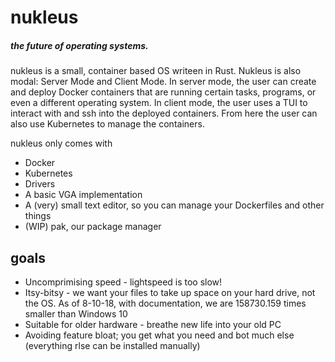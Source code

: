 # nukleus
##### the future of operating systems.

nukleus is a small, container based OS writeen in Rust. Nukleus is also modal: Server Mode and Client Mode. In server mode, the user can create and deploy Docker containers that are running certain tasks, programs, or even a different operating system. In client mode, the user uses a TUI  to interact with and ssh into the deployed containers. From here the user can also use Kubernetes to manage the containers.

nukleus only comes with

 - Docker
 - Kubernetes
 - Drivers
 - A basic VGA implementation
 - A (very) small text editor, so you can manage your Dockerfiles and other things
 - (WIP) pak, our package manager

## goals

 - Uncomprimising speed - lightspeed is too slow!
 - Itsy-bitsy - we want your files to take up space on your hard drive, not the OS. As of 8-10-18, with documentation, we are 158730.159 times smaller than Windows 10
 - Suitable for older hardware - breathe new life into your old PC
 - Avoiding feature bloat; you get what you need and bot much else (everything rlse can be installed manually)
